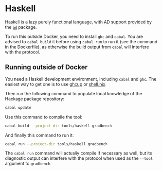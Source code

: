# Haskell

[Haskell][] is a lazy purely functional language, with AD support provided by
the [`ad`][] package.

To run this outside Docker, you need to install `ghc` and `cabal`. You are
advised to `cabal build` it before using `cabal run` to run it (see the command
in the Dockerfile), as otherwise the build output from `cabal` will interfere
with the protocol.

[`ad`]: https://hackage.haskell.org/package/ad
[haskell]: https://haskell.org/

## Running outside of Docker

You need a Haskell development environment, including `cabal` and `ghc`. The
easiest way to get one is to use [ghcup][] or [shell.nix][].

Then run the following command to populate local knowledge of the Hackage
package repository:

```sh
cabal update
```

Use this command to compile the tool:

```sh
cabal build --project-dir tools/haskell gradbench
```

And finally this command to run it:

```sh
cabal run --project-dir tools/haskell gradbench
```

The `cabal run` command will actually compile if necessary as well, but its
diagnostic output can interfere with the protocol when used as the `--tool`
argument to `gradbench`.

[ghcup]: https://www.haskell.org/ghcup/
[shell.nix]: /shell.nix
